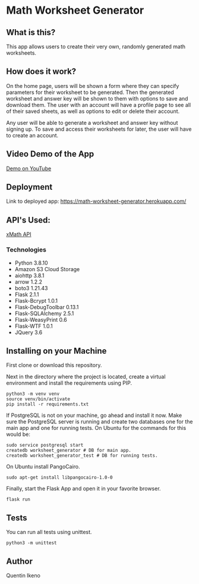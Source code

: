 # Math Worksheet Generator

## What is this?

This app allows users to create their very own, randomly generated math worksheets.

## How does it work?

On the home page, users will be shown a form where they can specify parameters for their worksheet to be generated. Then the generated worksheet and answer key will be shown to them with options to save and download them. The user with an account will have a profile page to see all of their saved sheets, as well as options to edit or delete their account.

Any user will be able to generate a worksheet and answer key without signing up. To save and access their worksheets for later, the user will have to create an account.

## Video Demo of the App
[Demo on YouTube](https://www.youtube.com/embed/9ydG9SeEz8s)

## Deployment

Link to deployed app: https://math-worksheet-generator.herokuapp.com/

## API's Used:

[xMath API](https://x-math.herokuapp.com/)

### Technologies

-   Python 3.8.10
-   Amazon S3 Cloud Storage
-   aiohttp 3.8.1
-   arrow 1.2.2
-   boto3 1.21.43
-   Flask 2.1.1
-   Flask-Bcrypt 1.0.1
-   Flask-DebugToolbar 0.13.1
-   Flask-SQLAlchemy 2.5.1
-   Flask-WeasyPrint 0.6
-   Flask-WTF 1.0.1
-   JQuery 3.6

## Installing on your Machine

First clone or download this repository.

Next in the directory where the project is located, create a virtual environment and install the requirements using PIP.

```
python3 -m venv venv
source venv/bin/activate
pip install -r requirements.txt
```

If PostgreSQL is not on your machine, go ahead and install it now.  Make sure the PostgreSQL server is running and create two databases one for the main app and one for running tests.  On Ubuntu for the commands for this would be:

```
sudo service postgresql start
createdb worksheet_generator # DB for main app.
createdb worksheet_generator_test # DB for running tests.
```

On Ubuntu install PangoCairo.
```
sudo apt-get install libpangocairo-1.0-0
```

Finally, start the Flask App and open it in your favorite browser.
```
flask run
```

## Tests

You can run all tests using unittest.

```
python3 -m unittest
```

## Author

Quentin Ikeno
